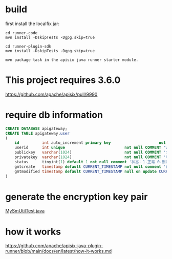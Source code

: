 # build
first install the localfix jar:
```shell
cd runner-code
mvn install -DskipTests -Dgpg.skip=true

cd runner-plugin-sdk
mvn install -DskipTests -Dgpg.skip=true

mvn package task in the apisix java runner starter module.

```


# This project requires 3.6.0

https://github.com/apache/apisix/pull/9990




# require db information
```sql
CREATE DATABASE apigateway;
CREATE TABLE apigateway.user
(
    id          int auto_increment primary key                     not null,
    userid      int unique                          not null COMMENT 'wolf中的用户id',
    publickey   varchar(1024)                       not null COMMENT '公钥',
    privatekey  varchar(1024)                       not null COMMENT '私钥',
    status      tinyint(1) default 1 not null comment '状态：1.正常 0.删除',
    gmtcreate   timestamp default CURRENT_TIMESTAMP not null comment '创建时间',
    gmtmodified timestamp default CURRENT_TIMESTAMP null on update CURRENT_TIMESTAMP comment '修改时间'
)
```

# generate the encryption key pair
[MySmUtilTest.java](./runner-starer/src/test/java/cn/sichuancredit/apigateway/encryption/MySmUtilTest.java)

# how it works
https://github.com/apache/apisix-java-plugin-runner/blob/main/docs/en/latest/how-it-works.md
